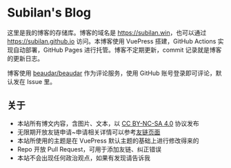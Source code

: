 # Subilan's Blog

这里是我的博客的存储库。博客的域名是 <https://subilan.win>，也可以通过 <https://subilan.github.io> 访问。本博客使用 VuePress 搭建，GitHub Actions 实现自动部署，GitHub Pages 进行托管。博客不定期更新，commit 记录就是博客的更新日志。

博客使用 [beaudar/beaudar](https://github.com/beaudar/beaudar) 作为评论服务，使用 GitHub 账号登录即可评论，默认发在 Issue 里。

## 关于

- 本站所有博文内容，含图片、文本，以 [CC BY-NC-SA 4.0](https://creativecommons.org/licenses/by-nc-sa/4.0/deed.zh) 协议发布
- 无限期开放友链申请~申请相关详情可以参考[友链页面](https://subilan.win/Friends.html)
- 本站所使用的主题是在 VuePress 默认主题的基础上进行修改得来的
- Repo 开放 Pull Request，可用于添加友链、纠正错误
- 本站不会出现任何政治观点，如果有发现请告诉我
